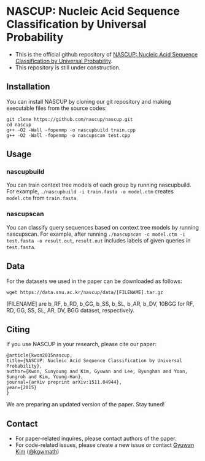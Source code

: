 # NASCUP: Nucleic Acid Sequence Classification by Universal Probability

- This is the official github repository of  [NASCUP: Nucleic Acid Sequence Classification by Universal  Probability][paper].
- This repository is still under construction.

## Installation
You can install NASCUP by cloning our git repository and making executable files from the source codes:
```
git clone https://github.com/nascup/nascup.git
cd nascup
g++ -O2 -Wall -fopenmp -o nascupbuild train.cpp
g++ -O2 -Wall -fopenmp -o nascupscan test.cpp
```


## Usage
### nascupbuild
You can train context tree models of each group by running nascupbuild. For example, `./nascupbuild -i train.fasta -o model.ctm` creates `model.ctm` from `train.fasta`.

### nascupscan
You can classify query sequences based on context tree models by running nascupscan. For example, after running `./nascupscan -c model.ctm -i test.fasta -o result.out`, `result.out` includes labels of given queries in `test.fasta`.


## Data
For the datasets we used in the paper can be downloaded as follows:
```
wget https://data.snu.ac.kr/nascup/data/[FILENAME].tar.gz
```
[FILENAME] are b_RF, b_RD, b_GG, b_SS, b_SL, b_AR, b_DV, 10BGG for RF, RD, GG, SS, SL, AR, DV, BGG dataset, respectively.


## Citing
If you use NASCUP in your research, please cite our paper:
```
@article{kwon2015nascup,
title={NASCUP: Nucleic Acid Sequence Classification by Universal Probability},
author={Kwon, Sunyoung and Kim, Gyuwan and Lee, Byunghan and Yoon, Sungroh and Kim, Young-Han},
journal={arXiv preprint arXiv:1511.04944},
year={2015}
}
```
We are preparing an updated version of the paper. Stay tuned!


## Contact
- For paper-related inquires, please contact authors of the paper.
- For code-related issues, please create a new issue or contact [Gyuwan Kim][gyuwan] ([@kgwmath][gyuwan-github])


[paper]: https://arxiv.org/abs/1511.04944
[gyuwan]:  mailto:kgwmath@gmail.com
[gyuwan-github]:  https://github.com/kgwmath
